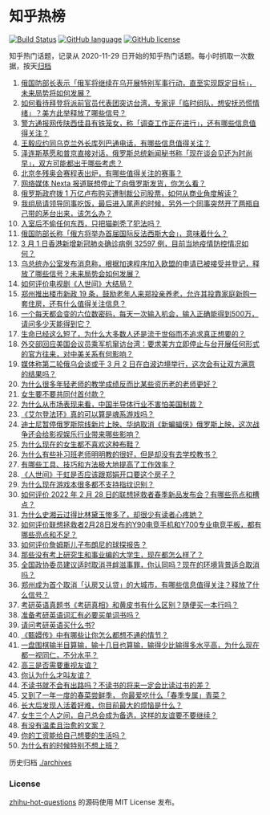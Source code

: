 # 知乎热榜
[![Build Status](https://github.com/ToWeLong/zhihu-hot-questions/workflows/CI/badge.svg)](https://github.com/ToWeLong/zhihu-hot-questions/actions)
[![GitHub language](https://img.shields.io/badge/language-golang-orange.svg)](https://golang.org/)
[![GitHub license](https://img.shields.io/github/license/ToWeLong/zhihu-hot-questions)](https://github.com/ToWeLong/zhihu-hot-questions/blob/main/LICENSE)

知乎热门话题，记录从 2020-11-29 日开始的知乎热门话题。每小时抓取一次数据，按天[归档](./archives)

<!-- BEGIN -->

1. [俄国防部长表示「俄军将继续在乌开展特别军事行动，直至实现既定目标」，未来局势将如何发展？](https://www.zhihu.com/question/519433741)
1. [如何看待拜登将派前官员代表团突访台湾，专家评「临时组队，想安抚恐慌情绪」？美方此举释放了哪些信号？](https://www.zhihu.com/question/519355369)
1. [警方通报网传陕西佳县有铁笼女，称「调查工作正在进行」，还有哪些信息值得关注？](https://www.zhihu.com/question/519449683)
1. [王毅应约同乌克兰外长库列巴通电话，有哪些信息值得关注？](https://www.zhihu.com/question/519464847)
1. [泽连斯基愿和普京直接对话，俄罗斯总统新闻秘书称「现在谈会见还为时尚早」，双方可能都出于哪些考虑？](https://www.zhihu.com/question/519532569)
1. [北京冬残奥会赛程表出炉，有哪些值得关注的赛事？](https://www.zhihu.com/question/518834271)
1. [网络媒体 Nexta 报道联想停止了向俄罗斯发货，你怎么看？](https://www.zhihu.com/question/518753421)
1. [俄罗斯政府拨 1 万亿卢布购买遭制裁公司股票，如何从商业角度解读？](https://www.zhihu.com/question/519455357)
1. [我组局请领导同事吃饭，最后进入尾声的时候，另外一个同事突然开了两瓶自己带的茅台出来，该怎么办？](https://www.zhihu.com/question/518737429)
1. [入室后不偷任何东西，只把猫剃秃了犯法吗？](https://www.zhihu.com/question/517436768)
1. [俄国防部长称「俄方将举办首届国际反法西斯大会」，意味着什么？](https://www.zhihu.com/question/519440495)
1. [3 月 1 日香港新增新冠肺炎确诊病例 32597 例，目前当地疫情防控情况如何？](https://www.zhihu.com/question/519420856)
1. [乌总统办公室发布消息称，根据加速程序加入欧盟的申请已被接受并登记，释放了哪些信号？未来局势会如何发展？](https://www.zhihu.com/question/519452578)
1. [如何评价电视剧《人世间》大结局？](https://www.zhihu.com/question/519449470)
1. [郑州推出楼市新政 19 条，鼓励老年人来郑投亲养老，允许其投靠家庭新购一套住房，还有什么值得关注信息？](https://www.zhihu.com/question/519442574)
1. [一个每天都会变的六位数密码，每天一次输入机会，输入正确能得到500万，请问多少天能得到它？](https://www.zhihu.com/question/516856246)
1. [生命已经这么短了，为什么大多数人还是流于世俗而不追求真正想要的？](https://www.zhihu.com/question/503742560)
1. [外交部回应美国会议员乘军机窜访台湾：要求美方立即停止与台开展任何形式的官方往来，对中美关系有何影响？](https://www.zhihu.com/question/497952996)
1. [媒体称第二轮俄乌会谈或于 3 月 2 日在白波边境举行，这次会有让双方满意的结果吗？](https://www.zhihu.com/question/519450515)
1. [为什么很多年轻老师的教学成绩反而比某些资历老的老师更好？](https://www.zhihu.com/question/268476649)
1. [女生要不要共同付首付款？](https://www.zhihu.com/question/270436231)
1. [为什么从市场表现来看，中国半导体行业不害怕美国制裁？](https://www.zhihu.com/question/459925498)
1. [《艾尔登法环》真的可以算是魂系游戏吗？](https://www.zhihu.com/question/519132034)
1. [迪士尼暂停俄罗斯院线新片上映、华纳取消《新蝙蝠侠》俄罗斯上映，这次战争还会给影视娱乐行业带来哪些影响？](https://www.zhihu.com/question/519354793)
1. [为什么现在的女生都不喜欢这种布鞋？](https://www.zhihu.com/question/447989575)
1. [为什么有些补习班老师明明教的很好，但是却没有去学校教书？](https://www.zhihu.com/question/517055285)
1. [有哪些工具、技巧和方法极大地提高了工作效率？](https://www.zhihu.com/question/299669597)
1. [《人世间》于虹是否应该跟郑娟开口要这个房子？](https://www.zhihu.com/question/519277600)
1. [为什么现在游戏本很多都不支持指纹识别？](https://www.zhihu.com/question/518705107)
1. [如何评价 2022 年 2 月 28 日的联想拯救者春季新品发布会？有哪些亮点和槽点？](https://www.zhihu.com/question/519208047)
1. [为什么史湘云过得比林黛玉惨多了，却很少有读者心疼她？](https://www.zhihu.com/question/399048784)
1. [如何评价联想拯救者2月28日发布的Y90电竞手机和Y700专业电竞平板，都有哪些亮点和不足？](https://www.zhihu.com/question/519145949)
1. [如何评价詹姆斯儿子布朗尼的球探报告？](https://www.zhihu.com/question/518446257)
1. [那些没有考上研究生和事业编的大学生，现在都怎么样了？](https://www.zhihu.com/question/517730862)
1. [全国政协委员建议适时取消寻衅滋事罪，你认同吗？现在的环境背景适合取消吗？](https://www.zhihu.com/question/519427586)
1. [郑州成为首个取消「认房又认贷」的大城市，有哪些信息值得关注？释放了什么信号？](https://www.zhihu.com/question/519451799)
1. [考研英语真题书《考研真相》和黄皮书有什么区别？随便买一本行吗？](https://www.zhihu.com/question/507216684)
1. [准备考研英语词汇有必要买单词书吗？](https://www.zhihu.com/question/519358811)
1. [请问考研英语买什么书?](https://www.zhihu.com/question/510871582)
1. [《甄嬛传》中有哪些让你怎么都想不通的情节？](https://www.zhihu.com/question/393997309)
1. [一盘围棋输半目算输，输十几目也算输，输得少比输得多水平高，为什么现在都一视同仁，不分水平？](https://www.zhihu.com/question/518013550)
1. [高三是否需要重视友谊？](https://www.zhihu.com/question/519241866)
1. [你认为什么才叫友谊？](https://www.zhihu.com/question/519053164)
1. [不读书就不会有出路吗？不读书的将来一定会比读过书的差？](https://www.zhihu.com/question/519330683)
1. [又到了一年一度的春菜尝鲜季， 你最爱吃什么「春季专属」青菜？](https://www.zhihu.com/question/518017483)
1. [长大后发现人活着好难，你目前最大的烦恼是什么？](https://www.zhihu.com/question/519330548)
1. [女生三个人之间，自己总会成为备选，这样的友谊要不要继续？](https://www.zhihu.com/question/519339587)
1. [有没有温柔且治愈的文案？](https://www.zhihu.com/question/517474908)
1. [你的工资能给自己想要的生活吗？](https://www.zhihu.com/question/518553641)
1. [为什么有的时候特别不想上班？](https://www.zhihu.com/question/518477086)

<!-- END -->

历史归档 [./archives](./archives)


### License
[zhihu-hot-questions](https://github.com/towelong/zhihu-hot-questions) 的源码使用 MIT License 发布。